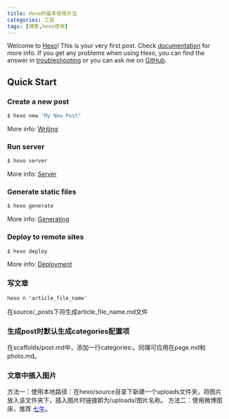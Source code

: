 ```yaml
---
title: Hexo的基本使用方法
categories: 工具
tags: [博客,hexo使用]
---
```

Welcome to [Hexo](https://hexo.io/)! This is your very first post. Check [documentation](https://hexo.io/docs/) for more info. If you get any problems when using Hexo, you can find the answer in [troubleshooting](https://hexo.io/docs/troubleshooting.html) or you can ask me on [GitHub](https://github.com/hexojs/hexo/issues).

## Quick Start

### Create a new post

``` bash
$ hexo new "My New Post"
```

More info: [Writing](https://hexo.io/docs/writing.html)

### Run server

``` bash
$ hexo server
```

More info: [Server](https://hexo.io/docs/server.html)

### Generate static files

``` bash
$ hexo generate
```

More info: [Generating](https://hexo.io/docs/generating.html)

### Deploy to remote sites

``` bash
$ hexo deploy
```

More info: [Deployment](https://hexo.io/docs/deployment.html)

### 写文章
```
hexo n 'article_file_name'
```
在source/_posts下将生成article_file_name.md文件

### 生成post时默认生成categories配置项

在scaffolds/post.md中，添加一行categories:。同理可应用在page.md和photo.md。

### 文章中插入图片

方法一：使用本地路径：在hexo/source目录下新建一个uploads文件夹，将图片放入该文件夹下，插入图片时链接即为/uploads/图片名称。
方法二：使用微博图床，推荐 [<span style="color:blue">七牛</span>](https://portal.qiniu.com/signup)。